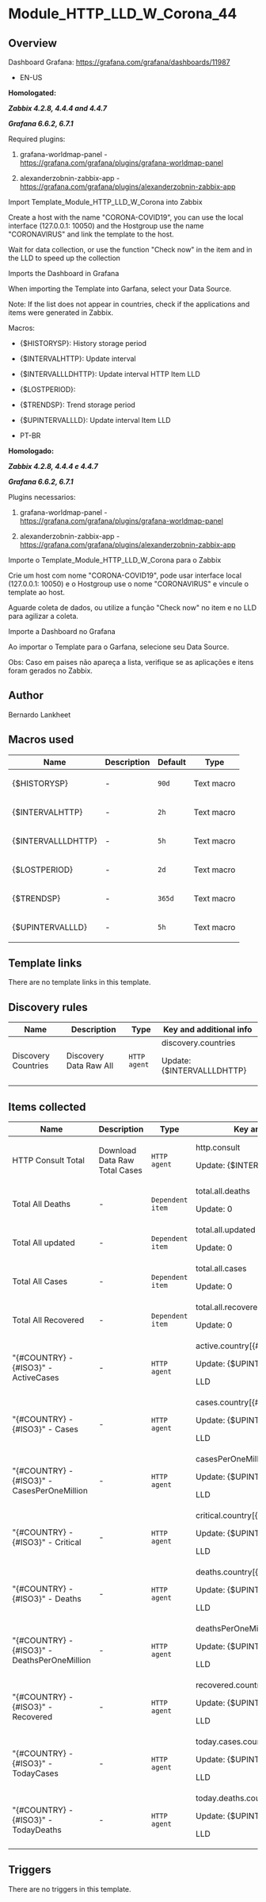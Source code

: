# Module_HTTP_LLD_W_Corona_44

## Overview

Dashboard Grafana: <https://grafana.com/grafana/dashboards/11987>


* EN-US


**Homologated:**


***Zabbix 4.2.8, 4.4.4 and 4.4.7***


***Grafana 6.6.2, 6.7.1***


Required plugins:


1) grafana-worldmap-panel - https://grafana.com/grafana/plugins/grafana-worldmap-panel


2) alexanderzobnin-zabbix-app - https://grafana.com/grafana/plugins/alexanderzobnin-zabbix-app


Import Template\_Module\_HTTP\_LLD\_W\_Corona into Zabbix


Create a host with the name "CORONA-COVID19", you can use the local interface (127.0.0.1: 10050) and the Hostgroup use the name "CORONAVIRUS" and link the template to the host.


Wait for data collection, or use the function "Check now" in the item and in the LLD to speed up the collection


Imports the Dashboard in Grafana


When importing the Template into Garfana, select your Data Source.


Note: If the list does not appear in countries, check if the applications and items were generated in Zabbix.


Macros:


* {$HISTORYSP}: History storage period
* {$INTERVALHTTP}: Update interval
* {$INTERVALLLDHTTP}: Update interval HTTP Item LLD
* {$LOSTPERIOD}:
* {$TRENDSP}: Trend storage period
* {$UPINTERVALLLD}: Update interval Item LLD


 


* PT-BR


**Homologado:** 


***Zabbix 4.2.8, 4.4.4 e 4.4.7***


 ***Grafana 6.6.2, 6.7.1***


Plugins necessarios: 


1) grafana-worldmap-panel - https://grafana.com/grafana/plugins/grafana-worldmap-panel


2) alexanderzobnin-zabbix-app - https://grafana.com/grafana/plugins/alexanderzobnin-zabbix-app


 Importe o Template\_Module\_HTTP\_LLD\_W\_Corona para o Zabbix 


Crie um host com nome "CORONA-COVID19", pode usar interface local (127.0.0.1: 10050) e o Hostgroup use o nome "CORONAVIRUS" e vincule o template ao host. 


Aguarde coleta de dados, ou utilize a função "Check now" no item e no LLD para agilizar a coleta.


Importe a Dashboard no Grafana


Ao importar o Template para o Garfana, selecione seu Data Source.


 Obs: Caso em paises não apareça a lista, verifique se as aplicações e itens foram gerados no Zabbix.



## Author

Bernardo Lankheet

## Macros used

|Name|Description|Default|Type|
|----|-----------|-------|----|
|{$HISTORYSP}|<p>-</p>|`90d`|Text macro|
|{$INTERVALHTTP}|<p>-</p>|`2h`|Text macro|
|{$INTERVALLLDHTTP}|<p>-</p>|`5h`|Text macro|
|{$LOSTPERIOD}|<p>-</p>|`2d`|Text macro|
|{$TRENDSP}|<p>-</p>|`365d`|Text macro|
|{$UPINTERVALLLD}|<p>-</p>|`5h`|Text macro|
## Template links

There are no template links in this template.

## Discovery rules

|Name|Description|Type|Key and additional info|
|----|-----------|----|----|
|Discovery Countries|<p>Discovery Data Raw All</p>|`HTTP agent`|discovery.countries<p>Update: {$INTERVALLLDHTTP}</p>|
## Items collected

|Name|Description|Type|Key and additional info|
|----|-----------|----|----|
|HTTP Consult Total|<p>Download Data Raw Total Cases</p>|`HTTP agent`|http.consult<p>Update: {$INTERVALHTTP}</p>|
|Total All Deaths|<p>-</p>|`Dependent item`|total.all.deaths<p>Update: 0</p>|
|Total All updated|<p>-</p>|`Dependent item`|total.all.updated<p>Update: 0</p>|
|Total All Cases|<p>-</p>|`Dependent item`|total.all.cases<p>Update: 0</p>|
|Total All Recovered|<p>-</p>|`Dependent item`|total.all.recovered<p>Update: 0</p>|
|"{#COUNTRY} - {#ISO3}" - ActiveCases|<p>-</p>|`HTTP agent`|active.country[{#COUNTRY}]<p>Update: {$UPINTERVALLLD}</p><p>LLD</p>|
|"{#COUNTRY} - {#ISO3}" - Cases|<p>-</p>|`HTTP agent`|cases.country[{#COUNTRY}]<p>Update: {$UPINTERVALLLD}</p><p>LLD</p>|
|"{#COUNTRY} - {#ISO3}" - CasesPerOneMillion|<p>-</p>|`HTTP agent`|casesPerOneMillion.country[{#COUNTRY}]<p>Update: {$UPINTERVALLLD}</p><p>LLD</p>|
|"{#COUNTRY} - {#ISO3}" - Critical|<p>-</p>|`HTTP agent`|critical.country[{#COUNTRY}]<p>Update: {$UPINTERVALLLD}</p><p>LLD</p>|
|"{#COUNTRY} - {#ISO3}" - Deaths|<p>-</p>|`HTTP agent`|deaths.country[{#COUNTRY}]<p>Update: {$UPINTERVALLLD}</p><p>LLD</p>|
|"{#COUNTRY} - {#ISO3}" - DeathsPerOneMillion|<p>-</p>|`HTTP agent`|deathsPerOneMillion.country[{#COUNTRY}]<p>Update: {$UPINTERVALLLD}</p><p>LLD</p>|
|"{#COUNTRY} - {#ISO3}" - Recovered|<p>-</p>|`HTTP agent`|recovered.country[{#COUNTRY}]<p>Update: {$UPINTERVALLLD}</p><p>LLD</p>|
|"{#COUNTRY} - {#ISO3}" - TodayCases|<p>-</p>|`HTTP agent`|today.cases.country[{#COUNTRY}]<p>Update: {$UPINTERVALLLD}</p><p>LLD</p>|
|"{#COUNTRY} - {#ISO3}" - TodayDeaths|<p>-</p>|`HTTP agent`|today.deaths.country[{#COUNTRY}]<p>Update: {$UPINTERVALLLD}</p><p>LLD</p>|
## Triggers

There are no triggers in this template.

